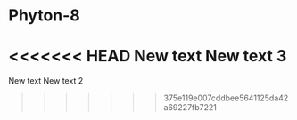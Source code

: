 # Phyton-8
<<<<<<< HEAD
New text
New text 3
=======
New text New text 2
>>>>>>> 375e119e007cddbee5641125da42a69227fb7221
